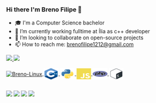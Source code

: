 ### Hi there I'm Breno Filipe 🤘

- 🎓 I'm a Computer Science bachelor
- 🤖 I’m currently working fulltime at Ília as c++ developer
- 🤝 I’m looking to collaborate on open-source projects
- 📫 How to reach me: brenofilipe1212@gmail.com

 <div>
  <a href="https://github.com/breno12filipe">
  <img height="180em" src="https://github-readme-stats.vercel.app/api?username=breno12filipe&show_icons=true&theme=dark&include_all_commits=true&count_private=true"/>
  <img height="180em" src="https://github-readme-stats.vercel.app/api/top-langs/?username=breno12filipe&layout=compact&langs_count=7&theme=dark"/>
</div>
  
<div style="display: inline_block"><br>
  <img align="center" alt="Breno-Linux" height="30" width="40" src='https://cdn.jsdelivr.net/gh/devicons/devicon/icons/linux/linux-original.svg'>
  <img align="center" alt="Breno-C++" height="30" width="40" src="https://github.com/devicons/devicon/blob/master/icons/cplusplus/cplusplus-original.svg">
  <img align="center" alt="Breno-Python" height="30" width="40" src="https://raw.githubusercontent.com/devicons/devicon/master/icons/python/python-original.svg">
  <img align="center" alt="Breno-Js" height="30" width="40" src="https://raw.githubusercontent.com/devicons/devicon/master/icons/javascript/javascript-plain.svg">
  <img align="center" alt="Breno-Php" height="30" width="40" src="https://raw.githubusercontent.com/devicons/devicon/master/icons/php/php-original.svg">
  <img align="center" alt="Breno-Bash" height="30" width="40" src="https://raw.githubusercontent.com/devicons/devicon/master/icons/bash/bash-original.svg">
</div>
  
##
  
<div>  
   <!-- Gitlab -->
    <a href="https://gitlab.com/breno12filipe" target="_blank"><img src="https://img.shields.io/badge/GitLab-330F63?style=for-the-badge&logo=gitlab&logoColor=white" target="_blank"></a>
   <a href="https://discord.gg/Xtt6xQ9e" target="_blank"><img src="https://img.shields.io/badge/Discord-7289DA?style=for-the-badge&logo=discord&logoColor=white" target="_blank"></a> 
  <a href = "mailto:brenoelfwow@gmail.com"><img src="https://img.shields.io/badge/-Gmail-%23333?style=for-the-badge&logo=gmail&logoColor=white" target="_blank"></a>
  <a href="https://www.linkedin.com/in/https://www.linkedin.com/in/breno-filipe100a/" target="_blank"><img src="https://img.shields.io/badge/-LinkedIn-%230077B5?style=for-the-badge&logo=linkedin&logoColor=white" target="_blank"></a>
</div>
  
  

